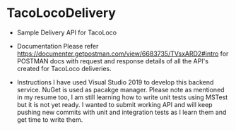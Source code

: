 # TacoLocoDelivery
* Sample Delivery API for TacoLoco

* Documentation
Please refer https://documenter.getpostman.com/view/6683735/TVsxARD2#intro for POSTMAN docs with request and response details of all the API's created for TacoLoco deliveries.

* Instructions
I have used Visual Studio 2019 to develop this backend service. NuGet is used as pacakge manager. Please note as mentioned in my resume too, I am still learning how to write unit tests using MSTest but it is not yet ready.
I wanted to submit working API and will keep pushing new commits with unit and integration tests as I learn them and get time to write them.
